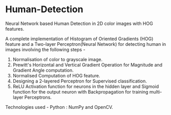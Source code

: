 # Human-Detection
Neural Network based Human Detection in 2D color images with HOG features.

A complete implementation of Histogram of Oriented Gradients (HOG) feature and a Two-layer Perceptron(Neural Network) for detecting human in images involving the following steps -

1. Normalisation of color to grayscale image.
2. Prewitt's Horizontal and Vertical Gradient Operation for Magnitude and Gradient Angle computation.
3. Normalised Computation of HOG feature.
4. Designing a 2-layered Perceptron for Supervised classification. 
5. ReLU Activation function for neurons in the hidden layer and Sigmoid function for the output neuron with Backpropagation for training multi-layer Perceptrons.

Technologies used - Python : NumPy and OpenCV.
